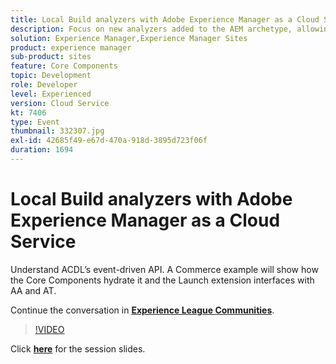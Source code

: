 ```yaml
---
title: Local Build analyzers with Adobe Experience Manager as a Cloud Service
description: Focus on new analyzers added to the AEM archetype, allowing to reproduce locally validations that will be done within the Cloud Manager deployment pipelines.
solution: Experience Manager,Experience Manager Sites
product: experience manager
sub-product: sites
feature: Core Components
topic: Development
role: Developer
level: Experienced
version: Cloud Service
kt: 7406
type: Event
thumbnail: 332307.jpg
exl-id: 42685f49-e67d-470a-918d-3895d723f06f
duration: 1694
---
```

# Local Build analyzers with Adobe Experience Manager as a Cloud Service 

Understand ACDL’s event-driven API. A Commerce example will show how the Core Components hydrate it and the Launch extension interfaces with AA and AT.

Continue the conversation in **[Experience League Communities](https://adobe.ly/36Yd3v6)**.

>[!VIDEO](https://video.tv.adobe.com/v/332307/?quality=12&learn=on&hidetitle=true)

Click **[here](/help/adobe-developers-live/assets/local-build-analyzers-aemcs.pdf)** for the session slides.
